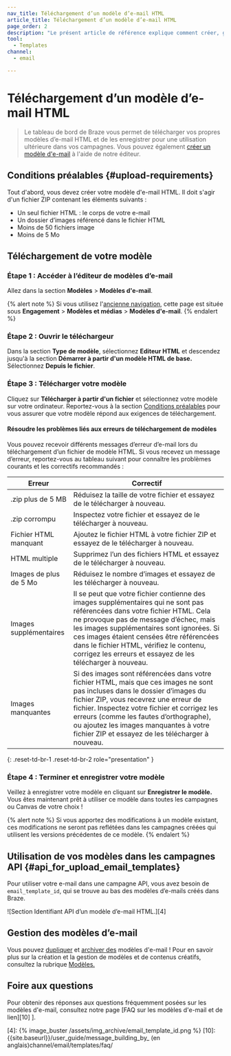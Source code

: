 ```yaml
---
nav_title: Téléchargement d’un modèle d’e-mail HTML
article_title: Téléchargement d’un modèle d’e-mail HTML
page_order: 2
description: "Le présent article de référence explique comment créer, gérer et réparer un modèle d’e-mail HTML à l’aide du tableau de bord de Braze."
tool:
  - Templates
channel:
  - email

---
```


# Téléchargement d’un modèle d’e-mail HTML

> Le tableau de bord de Braze vous permet de télécharger vos propres modèles d’e-mail HTML et de les enregistrer pour une utilisation ultérieure dans vos campagnes. Vous pouvez également [créer un modèle d'e-mail]({{site.baseurl}}/user_guide/message_building_by_channel/email/templates/email_template/) à l'aide de notre éditeur.

## Conditions préalables {#upload-requirements}

Tout d'abord, vous devez créer votre modèle d'e-mail HTML. Il doit s'agir d'un fichier ZIP contenant les éléments suivants :

* Un seul fichier HTML : le corps de votre e-mail
* Un dossier d’images référencé dans le fichier HTML
* Moins de 50 fichiers image
* Moins de 5 Mo

## Téléchargement de votre modèle

### Étape 1 : Accéder à l’éditeur de modèles d’e-mail

Allez dans la section **Modèles** > **Modèles d'e-mail**.

{% alert note %}
Si vous utilisez l'[ancienne navigation]({{site.baseurl}}/navigation), cette page est située sous **Engagement** > **Modèles et médias** > **Modèles d'e-mail**.
{% endalert %}

### Étape 2 : Ouvrir le téléchargeur

Dans la section **Type de modèle**, sélectionnez **Editeur HTML** et descendez jusqu'à la section **Démarrer à partir d'un modèle HTML de base.** Sélectionnez **Depuis le fichier**.

### Étape 3 : Télécharger votre modèle

Cliquez sur **Télécharger à partir d'un fichier** et sélectionnez votre modèle sur votre ordinateur. Reportez-vous à la section [Conditions préalables](#upload-requirements) pour vous assurer que votre modèle répond aux exigences de téléchargement.

#### Résoudre les problèmes liés aux erreurs de téléchargement de modèles

Vous pouvez recevoir différents messages d’erreur d’e-mail lors du téléchargement d’un fichier de modèle HTML. Si vous recevez un message d’erreur, reportez-vous au tableau suivant pour connaître les problèmes courants et les correctifs recommandés :

| Erreur | Correctif |
|------|---|
|.zip plus de 5 MB| Réduisez la taille de votre fichier et essayez de le télécharger à nouveau.|
|.zip corrompu| Inspectez votre fichier et essayez de le télécharger à nouveau. |
|Fichier HTML manquant| Ajoutez le fichier HTML à votre fichier ZIP et essayez de le télécharger à nouveau.|
|HTML multiple| Supprimez l’un des fichiers HTML et essayez de le télécharger à nouveau.|
|Images de plus de 5 Mo| Réduisez le nombre d’images et essayez de les télécharger à nouveau. |
|Images supplémentaires| Il se peut que votre fichier contienne des images supplémentaires qui ne sont pas référencées dans votre fichier HTML. Cela ne provoque pas de message d’échec, mais les images supplémentaires sont ignorées. Si ces images étaient censées être référencées dans le fichier HTML, vérifiez le contenu, corrigez les erreurs et essayez de les télécharger à nouveau.|
|Images manquantes| Si des images sont référencées dans votre fichier HTML, mais que ces images ne sont pas incluses dans le dossier d’images du fichier ZIP, vous recevrez une erreur de fichier. Inspectez votre fichier et corrigez les erreurs (comme les fautes d’orthographe), ou ajoutez les images manquantes à votre fichier ZIP et essayez de les télécharger à nouveau.|
{: .reset-td-br-1 .reset-td-br-2 role="presentation" }

### Étape 4 : Terminer et enregistrer votre modèle

Veillez à enregistrer votre modèle en cliquant sur **Enregistrer le modèle.** Vous êtes maintenant prêt à utiliser ce modèle dans toutes les campagnes ou Canvas de votre choix !

{% alert note %}
Si vous apportez des modifications à un modèle existant, ces modifications ne seront pas reflétées dans les campagnes créées qui utilisent les versions précédentes de ce modèle.
{% endalert %}

## Utilisation de vos modèles dans les campagnes API {#api_for_upload_email_templates}

Pour utiliser votre e-mail dans une campagne API, vous avez besoin de `email_template_id`, qui se trouve au bas des modèles d’e-mails créés dans Braze.

![Section Identifiant API d’un modèle d’e-mail HTML.][4]

## Gestion des modèles d’e-mail

Vous pouvez [dupliquer]({{site.baseurl}}/user_guide/engagement_tools/templates_and_media/managing_templates/) et [archiver des]({{site.baseurl}}/user_guide/engagement_tools/templates_and_media/managing_templates/) modèles d'e-mail ! Pour en savoir plus sur la création et la gestion de modèles et de contenus créatifs, consultez la rubrique [Modèles.]({{site.baseurl}}/user_guide/engagement_tools/templates_and_media/)

## Foire aux questions

Pour obtenir des réponses aux questions fréquemment posées sur les modèles d'e-mail, consultez notre page [FAQ sur les modèles d'e-mail et de lien][10] ].


[4]: {% image_buster /assets/img_archive/email_template_id.png %}
[10]: {{site.baseurl}}/user_guide/message_building_by_ (en anglais)channel/email/templates/faq/